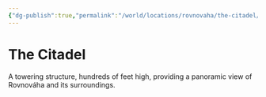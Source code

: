 ```yaml
---
{"dg-publish":true,"permalink":"/world/locations/rovnovaha/the-citadel/","tags":["location"],"noteIcon":"small-castle"}
---
```


# The Citadel
A towering structure, hundreds of feet high, providing a panoramic view of Rovnováha and its surroundings.